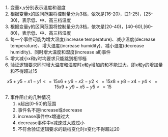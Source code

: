 1. 变量x,y分别表示温度和湿度
2. 根据变量x的区间范围将控制量分为3档，依次是[16-20)，[21-25)，[25-30)，表示低、中、高三档温度
3. 根据变量y的区间范围将控制量分为3档，依次是[20-40)，[40-60),[60-80)，表示低、中、高三档湿度
4. 每一个事件可能为增大温度(increase temperature)、减小温度(decrease temperature)、增大湿度(increase humidity)、减小湿度(decrease humidity)、同时增大温度和湿度(increase all)事件
5. 增大减小x和y时均要求只能跳到相邻档
6. 验证逻辑要求同时增大温度和湿度时x和y增加的和不能过大，即x和y的增加量和不得超过15
```math
x5 + y5 - x1 - y1 <= 15
x6 + y6 - x2 - y2 <= 15
x8 + y8 - x4 - y4 <= 15
x9 + y9 - x5 - y5 <= 15
```
7. 事件阻止的几种情况
    1. x超出[0-50)的范围
    2. 事件名不是increase或decrease
    3. increase事件中x增速过大
    4. decrease事件中x减速过大或过小
    5. 不符合验证逻辑要求的跳档变化时x变化不得超过20
